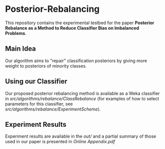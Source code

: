 # Posterior-Rebalancing
This repository contains the experimental testbed for the paper **Posterior Rebalance as a Method to Reduce Classifier Bias on Imbalanced Problems**.

## Main Idea
Our algorithm aims to "repair" classification posteriors by giving more weight to posteriors of minority classes.

## Using our Classifier
Our proposed posterior rebalancing method is available as a Weka classifier in *src/algorithms/rebalance/ClassRebalance* (for examples of how to select parameters for this classifier, see *src/algorithms/rebalance/ExperimentScheme*).

## Experiment Results
Experiment results are available in the *out/* and a partial summary of those used in our paper is presented in *Online Appendix.pdf*
